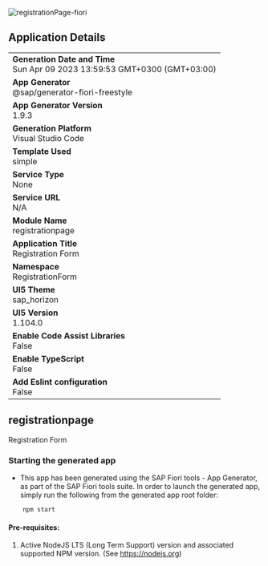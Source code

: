 ![registrationPage-fiori](https://user-images.githubusercontent.com/29740611/230770921-7bfb80f4-3582-4734-b955-e0c923e784e4.png)
## Application Details
|               |
| ------------- |
|**Generation Date and Time**<br>Sun Apr 09 2023 13:59:53 GMT+0300 (GMT+03:00)|
|**App Generator**<br>@sap/generator-fiori-freestyle|
|**App Generator Version**<br>1.9.3|
|**Generation Platform**<br>Visual Studio Code|
|**Template Used**<br>simple|
|**Service Type**<br>None|
|**Service URL**<br>N/A
|**Module Name**<br>registrationpage|
|**Application Title**<br>Registration Form|
|**Namespace**<br>RegistrationForm|
|**UI5 Theme**<br>sap_horizon|
|**UI5 Version**<br>1.104.0|
|**Enable Code Assist Libraries**<br>False|
|**Enable TypeScript**<br>False|
|**Add Eslint configuration**<br>False|

## registrationpage

Registration Form

### Starting the generated app

-   This app has been generated using the SAP Fiori tools - App Generator, as part of the SAP Fiori tools suite.  In order to launch the generated app, simply run the following from the generated app root folder:

```
    npm start
```

#### Pre-requisites:

1. Active NodeJS LTS (Long Term Support) version and associated supported NPM version.  (See https://nodejs.org)


